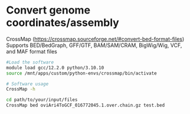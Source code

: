 # Convert genome coordinates/assembly 
CrossMap (https://crossmap.sourceforge.net/#convert-bed-format-files)
Supports BED/BedGraph, GFF/GTF, BAM/SAM/CRAM, BigWig/Wig, VCF, and MAF format files

```bash
#Load the software
module load gcc/12.2.0 python/3.10.10
source /mnt/apps/custom/python-envs/crossmap/bin/activate

# Software usage
CrossMap -h

cd path/to/your/input/files
CrossMap bed oviAri4ToGCF_016772045.1.over.chain.gz test.bed
